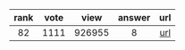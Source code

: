 
| rank | vote | view | answer | url |
|:-:|:-:|:-:|:-:|:-:|
|82|1111|926955|8| [url](http://stackoverflow.com/questions/11277432/how-to-remove-a-key-from-a-python-dictionary) |
